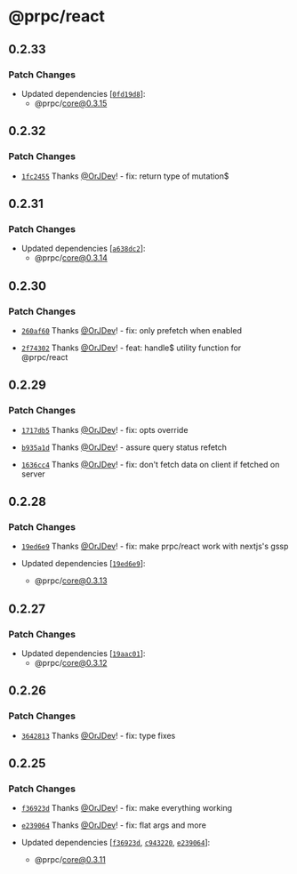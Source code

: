 # @prpc/react

## 0.2.33

### Patch Changes

- Updated dependencies [[`0fd19d8`](https://github.com/OrJDev/prpc/commit/0fd19d863cf1952d3ea74b65345fdd871d5994cb)]:
  - @prpc/core@0.3.15

## 0.2.32

### Patch Changes

- [`1fc2455`](https://github.com/OrJDev/prpc/commit/1fc2455f4696492c999fab50188d9f5b34d33946) Thanks [@OrJDev](https://github.com/OrJDev)! - fix: return type of mutation$

## 0.2.31

### Patch Changes

- Updated dependencies [[`a638dc2`](https://github.com/OrJDev/prpc/commit/a638dc29255ecc2ccba7b97de031248adc012abe)]:
  - @prpc/core@0.3.14

## 0.2.30

### Patch Changes

- [`260af60`](https://github.com/OrJDev/prpc/commit/260af60593ac4b927503fd179d52a8884e9cf9e5) Thanks [@OrJDev](https://github.com/OrJDev)! - fix: only prefetch when enabled

- [`2f74302`](https://github.com/OrJDev/prpc/commit/2f74302a654a634c1fb2b32f1dea0ee9afbcb638) Thanks [@OrJDev](https://github.com/OrJDev)! - feat: handle$ utility function for @prpc/react

## 0.2.29

### Patch Changes

- [`1717db5`](https://github.com/OrJDev/prpc/commit/1717db5dc0abcfd3b1b49941cd799bf9d651e449) Thanks [@OrJDev](https://github.com/OrJDev)! - fix: opts override

- [`b935a1d`](https://github.com/OrJDev/prpc/commit/b935a1deeace4b80e4f4111b0d40561218252591) Thanks [@OrJDev](https://github.com/OrJDev)! - assure query status refetch

- [`1636cc4`](https://github.com/OrJDev/prpc/commit/1636cc43563a5cdbf664780aca34d02441b4efe9) Thanks [@OrJDev](https://github.com/OrJDev)! - fix: don't fetch data on client if fetched on server

## 0.2.28

### Patch Changes

- [`19ed6e9`](https://github.com/OrJDev/prpc/commit/19ed6e9237256e1ba9ffbc81cd6a0dd0ffe08c0d) Thanks [@OrJDev](https://github.com/OrJDev)! - fix: make prpc/react work with nextjs's gssp

- Updated dependencies [[`19ed6e9`](https://github.com/OrJDev/prpc/commit/19ed6e9237256e1ba9ffbc81cd6a0dd0ffe08c0d)]:
  - @prpc/core@0.3.13

## 0.2.27

### Patch Changes

- Updated dependencies [[`19aac01`](https://github.com/OrJDev/prpc/commit/19aac01e73b012ca888ca556a706d1f63da671c2)]:
  - @prpc/core@0.3.12

## 0.2.26

### Patch Changes

- [`3642813`](https://github.com/OrJDev/prpc/commit/3642813f3fbfad63bd975734a775c081d486d8ea) Thanks [@OrJDev](https://github.com/OrJDev)! - fix: type fixes

## 0.2.25

### Patch Changes

- [`f36923d`](https://github.com/OrJDev/prpc/commit/f36923d5c56f663dc76b30dfa9f40520985ec0c3) Thanks [@OrJDev](https://github.com/OrJDev)! - fix: make everything working

- [`e239064`](https://github.com/OrJDev/prpc/commit/e239064d474b88c9e0457894d4a9de72d32063e8) Thanks [@OrJDev](https://github.com/OrJDev)! - fix: flat args and more

- Updated dependencies [[`f36923d`](https://github.com/OrJDev/prpc/commit/f36923d5c56f663dc76b30dfa9f40520985ec0c3), [`c943220`](https://github.com/OrJDev/prpc/commit/c94322078fbec489feca07c36ea3b21ff98ee05b), [`e239064`](https://github.com/OrJDev/prpc/commit/e239064d474b88c9e0457894d4a9de72d32063e8)]:
  - @prpc/core@0.3.11
